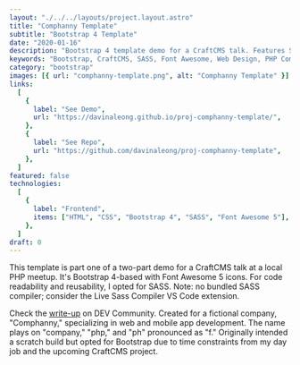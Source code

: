 ```yaml
---
layout: "./../../layouts/project.layout.astro"
title: "Comphanny Template"
subtitle: "Bootstrap 4 Template"
date: "2020-01-16"
description: "Bootstrap 4 template demo for a CraftCMS talk. Features SASS, Font Awesome 5 icons, and a fictional company 'Comphanny.' Read more on DEV Community."
keywords: "Bootstrap, CraftCMS, SASS, Font Awesome, Web Design, PHP Community"
category: "bootstrap"
images: [{ url: "comphanny-template.png", alt: "Comphanny Template" }]
links:
  [
    {
      label: "See Demo",
      url: "https://davinaleong.github.io/proj-comphanny-template/",
    },
    {
      label: "See Repo",
      url: "https://github.com/davinaleong/proj-comphanny-template",
    },
  ]
featured: false
technologies:
  [
    {
      label: "Frontend",
      items: ["HTML", "CSS", "Bootstrap 4", "SASS", "Font Awesome 5"],
    },
  ]
draft: 0
---
```


This template is part one of a two-part demo for a CraftCMS talk at a local PHP meetup. It's Bootstrap 4-based with Font Awesome 5 icons. For code readability and reusability, I opted for SASS. Note: no bundled SASS compiler; consider the Live Sass Compiler VS Code extension.

Check the [write-up](https://dev.to/davinaleong/released-my-first-bootstrap-4-template-2b00) on DEV Community. Created for a fictional company, "Comphanny," specializing in web and mobile app development. The name plays on "company," "php," and "ph" pronounced as "f." Originally intended a scratch build but opted for Bootstrap due to time constraints from my day job and the upcoming CraftCMS project.
